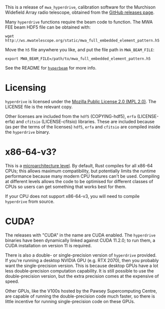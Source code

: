 This is a release of `mwa_hyperdrive`, calibration software for the Murchison
Widefield Array radio telescope, obtained from the [GitHub releases
page](https://github.com/MWATelescope/mwa_hyperdrive/releases).

Many `hyperdrive` functions require the beam code to function. The MWA
FEE beam HDF5 file can be obtained with:

  `wget http://ws.mwatelescope.org/static/mwa_full_embedded_element_pattern.h5`

Move the `h5` file anywhere you like, and put the file path in `MWA_BEAM_FILE`:

  `export MWA_BEAM_FILE=/path/to/mwa_full_embedded_element_pattern.h5`

See the README for [`hyperbeam`](https://github.com/MWATelescope/mwa_hyperbeam)
for more info.

# Licensing

`hyperdrive` is licensed under the [Mozilla Public License 2.0 (MPL
2.0)](https://www.mozilla.org/en-US/MPL/2.0/). The LICENSE file is the relevant
copy.

Other licenses are included from the `hdf5` (COPYING-hdf5), `erfa`
(LICENSE-erfa) and `cfitsio` (LICENSE-cfitsio) libraries. These are included
because (as per the terms of the licenses) `hdf5`, `erfa` and `cfitsio` are
compiled inside the `hyperdrive` binary.

# x86-64-v3?

This is a [microarchitecture
level](https://en.wikipedia.org/wiki/X86-64#Microarchitecture_levels). By
default, Rust compiles for all x86-64 CPUs; this allows maximum compatibility,
but potentially limits the runtime performance because many modern CPU features
can't be used. Compiling at different levels allows the code to be optimised for
different classes of CPUs so users can get something that works best for them.

If your CPU does not support x86-64-v3, you will need to compile `hyperdrive`
from source.

# CUDA?

The releases with "CUDA" in the name are CUDA enabled. The `hyperdrive` binaries
have been dynamically linked against CUDA 11.2.0; to run them, a CUDA
installation on version 11 is required.

There is also a double- or single-precision version of `hyperdrive` provided. If
you're running a desktop NVIDIA GPU (e.g. RTX 2070), then you probably want the
single-precision version. This is because desktop GPUs have a lot less
double-precision computation capability. It is still possible to use the
double-precision version, but the extra precision comes at the expensive of
speed.

Other GPUs, like the V100s hosted by the Pawsey Supercomputing Centre, are
capable of running the double-precision code much faster, so there is little
incentive for running single-precision code on these GPUs.

